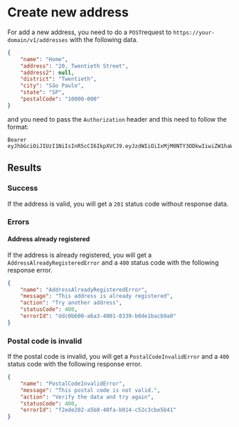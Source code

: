 # Create new address

For add a new address, you need to do a `POST`request to `https://your-domain/v1/addresses` with the following data.

```json
{
	"name": "Home",
	"address": "20, Twentieth Street",
	"address2": null,
	"district": "Twentieth",
	"city": "São Paulo",
	"state": "SP",
	"postalCode": "10000-000"
}
```

and you need to pass the `Authorization` header and this need to follow the format:

```
Bearer eyJhbGciOiJIUzI1NiIsInR5cCI6IkpXVCJ9.eyJzdWIiOiIxMjM0NTY3ODkwIiwiZW1haWwiOiJqb2huQGR1ZS5jb20iLCJpZCI6ImRkYzBiNjAwLWE2YTMtNDAwMS04MzM5LWIwZGUxYmFjYjlhMCIsImlhdCI6MTUxNjIzOTAyMn0.m7gxXwgh_OUE2lzU88Yx2pamGhfHCDjjIJgVIagbq8A
```

## Results

### Success

If the address is valid, you will get a `201` status code without response data.

### Errors

#### Address already registered

If the address is already registered, you will get a `AddressAlreadyRegisteredError` and a `400` status code with the following response error.

```json
{
	"name": "AddressAlreadyRegisteredError",
	"message": "This address is already registered",
	"action": "Try another address",
	"statusCode": 400,
	"errorId": "ddc0b600-a6a3-4001-8339-b0de1bacb9a0"
}
```

### Postal code is invalid

If the postal code is invalid, you will get a `PostalCodeInvalidError` and a `400` status code with the following response error.

```json
{
	"name": "PostalCodeInvalidError",
	"message": "This postal code is not valid.",
	"action": "Verify the data and try again",
	"statusCode": 400,
	"errorId": "f2ede202-a5b8-40fa-b014-c52c3cbe5b41"
}
```